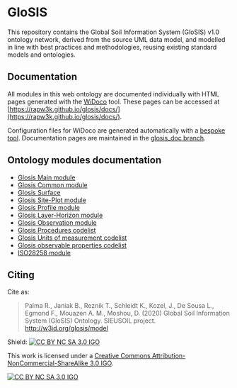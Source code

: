 # GloSIS
This repository contains the Global Soil Information System (GloSIS) v1.0 ontology network, derived from the source UML data model,
and modelled in line with best practices and methodologies, reusing existing standard models and ontologies.

## Documentation

All modules in this web ontology are documented individually with HTML pages
generated with the [WiDoco](https://github.com/dgarijo/Widoco) tool. These pages can be accessed at [https://rapw3k.github.io/glosis/docs/](https://rapw3k.github.io/glosis/docs/).

Configuration files for WiDoco are generated automatically with a [bespoke
tool](https://github.com/rapw3k/glosis/blob/glosis_doc/doc/README.md).
Documentation pages are maintained in the [glosis_doc branch](https://github.com/rapw3k/glosis/tree/glosis_doc/doc).

## Ontology modules documentation

* [Glosis Main module](https://rapw3k.github.io/glosis/doc/glosis_main/index-en.html)
* [Glosis Common module](https://rapw3k.github.io/glosis/doc/glosis_common/index-en.html)
* [Glosis Surface](https://rapw3k.github.io/glosis/doc/glosis_surface/index-en.html)
* [Glosis Site-Plot module](https://rapw3k.github.io/glosis/doc/glosis_siteplot/index-en.html)
* [Glosis Profile module](https://rapw3k.github.io/glosis/doc/glosis_profile/index-en.html)
* [Glosis Layer-Horizon module](https://rapw3k.github.io/glosis/doc/glosis_profile/index-en.html)
* [Glosis Observation module](https://rapw3k.github.io/glosis/doc/glosis_observation/index-en.html)
* [Glosis Procedures codelist](https://rapw3k.github.io/glosis/doc/glosis_procedure/index-en.html)
* [Glosis Units of measurement codelist](https://rapw3k.github.io/glosis/doc/glosis_unit/index-en.html)
* [Glosis observable properties codelist](https://rapw3k.github.io/glosis/doc/glosis_cl/index-en.html)
* [ISO28258 module](https://rapw3k.github.io/glosis/doc/iso28258/index-en.html)


## Citing

Cite as:

> Palma R., Janiak B., Reznik T., Schleidt K., Kozel, J., De Sousa L., Egmond F., Mouazen A. M., Moshou, D. (2020) Global Soil Information System (GloSIS) Ontology. SIEUSOIL project. http://w3id.org/glosis/model 


Shield: [![CC BY NC SA 3.0 IGO][cc-by-shield]][cc-by]

This work is licensed under a
[Creative Commons Attribution-NonCommercial-ShareAlike 3.0 IGO][cc-by].

[![CC BY NC SA 3.0 IGO][cc-by-image]][cc-by]

[cc-by]: https://creativecommons.org/licenses/by-nc-sa/3.0/igo/
[cc-by-image]: https://licensebuttons.net/l/by/3.0/igo/88x31.png
[cc-by-shield]: https://img.shields.io/badge/License-CC%20BY%20NC%20SA%203.0%20IGO-lightgrey.svg
